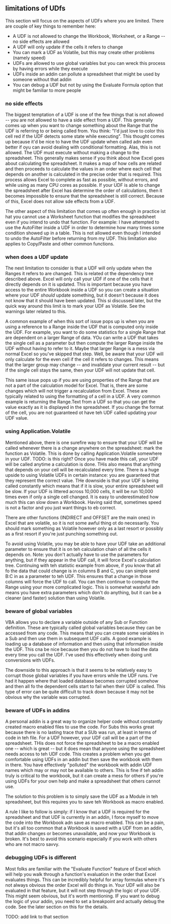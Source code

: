 ## limitations of UDfs

This section will focus on the aspects of UDFs where you are limited.  There are couple of key things to remember here:

* A UDF is not allowed to change the Workbook, Worksheet, or a Range -- no side effects are allowed
* A UDF will only update if the cells it refers to change
* You can mark a UDF as Volatile, but this may create other problems (namely speed)
* UDFs are allowed to use global variables but you can wreck this process by having errors while they execute
* UDFs inside an addin can pollute a spreadsheet that might be used by someone without that addin
* You can debug a UDF but not by using the Evaluate Formula option that might be familiar to more people

### no side effects

The biggest temptation of a UDF is one of the few things that is not allowed -- you are not allowed to have a side effect from a UDF.  This generally comes up when you want to change something about the Range that the UDF is referring to or being called from.  You think: "I'd just love to color this cell red if the UDF detects some state while executing".  This thought comes up because it'd be nice to have the UDF update when called adn even better if oyu can avoid dealing with conditional formatting.  Alas, this is not allowed.  The UDF must execute without making a change to the spreadsheet. This generally makes sense if you think about how Excel goes about calculating the spreadsheet.  It makes a map of how cells are related and then proceeds to calculate the values in an order where each cell that depends on another is calculated in the precise order that is required.  This process allows Excel to complete as fast as possible, without errors, and while using as many CPU cores as possible.  If your UDF is able to change the spreadsheet after Excel has determine the order of calculations, then it becomes impossible to ensure that the spreadsheet is still correct.  Because of this, Excel does not allow sde effects from a UDF.

The other aspect of this limitation that comes up often enough in practice ist hat you cannot use a Worksheet function that modifies the spreadsheet even if you intend to undo that function.  For example: I have attempted to use the AutoFilter inside a UDF in order to determine how many times some condition showed up in a table.  This is not allowed even though I intended to undo the AutoFilter before returning from my UDF.  This limitation also applies to Copy/Paste and other common functions.

### when does a UDF update

The next limitation to consider is that a UDF will only update when the Ranges it refers to are changed.  This is related ot the dependency tree described above.  Excel will only call your UDF if one of the cells that it directly depends on it is updated.  This is important because you have access to the entire Workbook inside a UDF so you can create a situation where your UDF _should_ update something, but it doesn't because it does not know that it should have been updated.  This si discussed later, but the quick way around this limit is to mark your UDF as Volatile.  See the warnings later related to this.

A common example of when this sort of issue pops up is when you are using a reference to a Range inside the UDF that is computed only inside the UDF.  For example, you want to do some statistics for a single Range that are dependent on a larger Range of data.  YOu can write a UDF that takes the single cell as a parameter but then compute the larger Range inside the UDF without having to refer to it.  Maybe that larger Range is a mess via normal Excel so you've skipped that step.  Well, be aware that your UDF will only calculate for the even cell if the cell it refers to changes.  This means that the larger group may change -- and invalidate your current result -- but if the single cell stays the same, then your UDF will not update that cell.

This same issue pops up if you are using properties of the Range that are not a part of the calculation model for Excel.  That is, there are some changes which will not trigger a recalculation from Excel.  These are typically related to using the formatting of a cell in a UDF.  A very common example is returning the Range.Text from a UDF so that you can get the value exactly as it is displayed in the spreadsheet.  If you change the format of the cell, you are not guaranteed ot have teh UDF called updating your UDF value.

### using Application.Volatile

Mentioned above, there is one surefire way to ensure that your UDF will be called whenever there is a change anywhere on the spreadsheet: mark the function as Volatile.  This is done by calling Application.Volatile somewhere in your UDF. TODO: is this right?  Once you have made this call, your UDF will be called anytime a calculation is done.  THis also means that anything that depends on your cell will be recalculated every time.  There is a huge upside to using Volatile UDFs in certain instance: you are guaranteed that they represent the correct value.  THe downside is that your UDF is being called constantly which means that if it is slow, your entire spreadsheet will be slow. If your UDF is littered across 10,000 cells, it will be run 10,000 times even if only a single cell changed.  It is easy to underestimated how much this can slow down a Workbook.  Having said that, sometimes speed is not a factor and you just want things to eb correct.

There are other functions (INDIRECT and OFFSET are the main ones) in Excel that are volatile, so it is not some awful thing ot do necessarily.  You should mark something as Volatile however only as a last resort or possibly as a first resort if you're just punching something out.

To avoid using Volatile, you may be able to have your UDF take an additional parameter to ensure that it is on teh calculation chain of all the cells it depends on.  Note: you don't actually have to use the parameters for anything, but if they appear in the UDF call, it will force Excel's calculation tree.  Continuing with teh statistic example from above, if you know that all fo the data that could change is in columns B and C, you can simple send B:C in as a parameter to teh UDF.  This ensures that a change in those columns will force the UDF to call.  You can then continue to compute the Range using your more complicated logic.  This is somewhat wasteful adn means you have extra parameters which don't do anything, but it can be a cleaner (and faster) solution than using Volatile.

### beware of global variables

VBA allows you to declare a variable outside of any Sub or Function definition.  These are typically called global variables because they can be accessed from any code.  This means that you can create some variables in a Sub and then use them in subsequent UDF calls.  A good example is loading up a database of information and then using that information inside the UDF.  This cna be nice because then you do not have to load the data every time you call the UDF.  I've used this effectively when doing unit conversions with UDFs.

The downside to this approach is that it seems to be relatively easy to corrupt those global variables if you have errors while the UDF runs.  I've had it happen where that loaded database becomes corrupted somehow and then all fo the dependent cells start to fail when their UDF is called.  This type of error can be quite difficult to track down because it may not be obvious why the variable was corrupted.

### beware of UDFs in addins

A personal addin is a great way to organize helper code without constantly created macro enabled files to use the code.  For Subs this works great because there is no lasting trace that a SUb was run, at least in terms of code in teh file.  For a UDF however, your UDF call will be a part of the spreadsheet.  THis does not force the spreadsheet to be a macro enabled one -- which is great -- but it does mean that anyone using the spreadsheet needs access to teh UDF code.  This creates a problem when you get comfortable using UDFs in an addin but then save the workbook with them in there.  You have effectively "polluted" the workbook with addin UDF names which may or may not be available to others.  This is fine if teh addin truly is critical to the workbook, but it can create a mess for others if you're using UDFs for your own help and make a spreadsheet that others cannot use.

The solution to this problem is to simply save the UDF as a Module in teh spreadsheet, but this requires you to save teh Workbook as macro enabled.

A rule I like to follow is simply: if I know that a UDF is required for the spreadsheet and that UDF is currently in an addin, I force myself to move the code into the Workbook adn save as macro enabled.  This can be a pain, but it's all too common that a Workbook is saved with a UDF from an addin, that addin changes or becomes unavailable, and now your Workbook is broken.  It's best to avoid this scenario especially if you work with others who are not macro savvy.

### debugging UDFs is different

Most folks are familiar with the "Evaluate Function" feature of Excel which will help you walk through a function's evaluation in the order that Excel evaluates things.  This can be incredibly helpful for array formulas where it's not always obvious the order Excel will do things in.  Your UDF will also be evaluated in that feature, but it will not step through the logic of your UDF.  This might seem obvious, but it's worth mentioning.  IF you want to debug the logic of your addin, you need to set a breakpoint and actually debug the code.  See the later section on this for the details.

TODO: add link to that section

